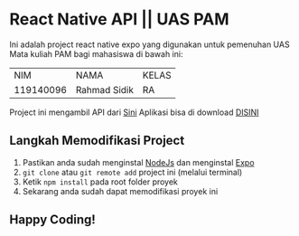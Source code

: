 # React Native API || UAS PAM
Ini adalah project react native expo yang digunakan untuk pemenuhan UAS Mata kuliah PAM bagi mahasiswa di bawah ini:

||||
|-|-|-|
|NIM|NAMA|KELAS|
|119140096|Rahmad Sidik|RA|

Project ini mengambil API dari [Sini](https://api.github.com/users?since=135)
Aplikasi bisa di download [DISINI](https://drive.google.com/drive/folders/1NBHAYAZBJnPtXo_oAAqV_TJe95NzmwaQ?usp=sharing)

## Langkah Memodifikasi Project
1. Pastikan anda sudah menginstal [NodeJs](https://nodejs.org/en/) dan menginstal [Expo](https://docs.expo.dev/get-started/installation/)
2. `git clone` atau `git remote add` project ini (melalui terminal)
3. Ketik `npm install` pada root folder proyek
4. Sekarang anda sudah dapat memodifikasi proyek ini 

## Happy Coding!
